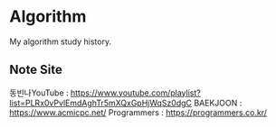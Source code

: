 # Algorithm
 My algorithm study history.

 ## Note Site
 동빈나YouTube : <https://www.youtube.com/playlist?list=PLRx0vPvlEmdAghTr5mXQxGpHjWqSz0dgC>
 BAEKJOON : <https://www.acmicpc.net/>
 Programmers : <https://programmers.co.kr/>